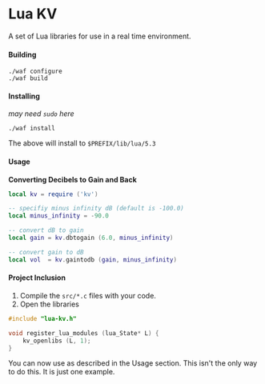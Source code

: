 # Lua KV
A set of Lua libraries for use in a real time environment.

#### Building
```
./waf configure
./waf build
```

#### Installing
_may need `sudo` here_
```
./waf install
```
The above will install to `$PREFIX/lib/lua/5.3`

#### Usage
__Converting Decibels to Gain and Back__
```lua
local kv = require ('kv')

-- specifiy minus infinity dB (default is -100.0)
local minus_infinity = -90.0

-- convert dB to gain
local gain = kv.dbtogain (6.0, minus_infinity)

-- convert gain to dB
local vol  = kv.gaintodb (gain, minus_infinity)
```

#### Project Inclusion
1) Compile the `src/*.c` files with your code.
2) Open the libraries

```c
#include "lua-kv.h"

void register_lua_modules (lua_State* L) {
    kv_openlibs (L, 1);
}
```

You can now use as described in the Usage section. This isn't the only way to do this. It is just one example.
